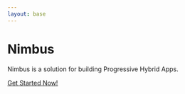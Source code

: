 ```yaml
---
layout: base
---
```


# Nimbus

Nimbus is a solution for building Progressive Hybrid Apps.

[Get Started Now!](docs/getting-started)
